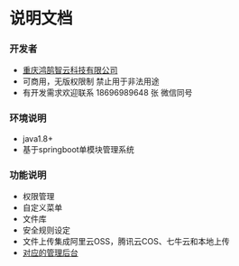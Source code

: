 # 说明文档

### 开发者
*   [重庆鸿鹄智云科技有限公司](https://honghukeji.net)
*   可商用，无版权限制 禁止用于非法用途 
*   有开发需求欢迎联系 18696989648 张 微信同号

### 环境说明
*   java1.8+
*   基于springboot单模块管理系统

### 功能说明
*   权限管理
*   自定义菜单
*   文件库
*   安全规则设定
*   文件上传集成阿里云OSS，腾讯云COS、七牛云和本地上传
*   [对应的管理后台](https://github.com/honghukeji-cn/templete-admin-ts)

